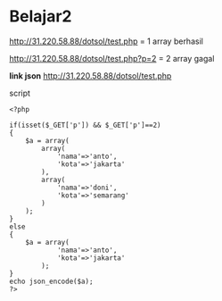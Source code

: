 # Belajar2

http://31.220.58.88/dotsol/test.php = 1 array berhasil

http://31.220.58.88/dotsol/test.php?p=2 = 2 array gagal

**link json** http://31.220.58.88/dotsol/test.php

script

```
<?php

if(isset($_GET['p']) && $_GET['p']==2)
{
	$a = array(
		array(
			'nama'=>'anto',
			'kota'=>'jakarta'
		),
		array(
			'nama'=>'doni',
			'kota'=>'semarang'
		)
	);
}
else
{
	$a = array(
			'nama'=>'anto',
			'kota'=>'jakarta'
		);
}
echo json_encode($a);
?>
```
